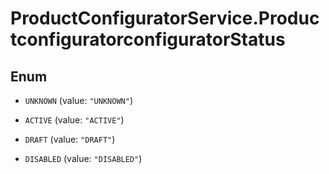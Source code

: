 # ProductConfiguratorService.ProductconfiguratorconfiguratorStatus

## Enum


* `UNKNOWN` (value: `"UNKNOWN"`)

* `ACTIVE` (value: `"ACTIVE"`)

* `DRAFT` (value: `"DRAFT"`)

* `DISABLED` (value: `"DISABLED"`)


